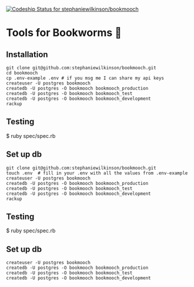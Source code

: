 [ ![Codeship Status for stephaniewilkinson/bookmooch](https://app.codeship.com/projects/859f6a90-2275-0136-c761-0e1a22c436f6/status?branch=master)](https://app.codeship.com/projects/286021)

# Tools for Bookworms 📒

## Installation

```
git clone git@github.com:stephaniewilkinson/bookmooch.git
cd bookmooch
cp .env-example .env # if you msg me I can share my api keys
createuser -U postgres bookmooch
createdb -U postgres -O bookmooch bookmooch_production
createdb -U postgres -O bookmooch bookmooch_test
createdb -U postgres -O bookmooch bookmooch_development
rackup
```

## Testing

$ ruby spec/spec.rb


## Set up db

```
git clone git@github.com:stephaniewilkinson/bookmooch.git
touch .env  # fill in your .env with all the values from .env-example
createuser -U postgres bookmooch
createdb -U postgres -O bookmooch bookmooch_production
createdb -U postgres -O bookmooch bookmooch_test
createdb -U postgres -O bookmooch bookmooch_development
rackup
```

## Testing

$ ruby spec/spec.rb


## Set up db

```
createuser -U postgres bookmooch
createdb -U postgres -O bookmooch bookmooch_production
createdb -U postgres -O bookmooch bookmooch_test
createdb -U postgres -O bookmooch bookmooch_development
```
